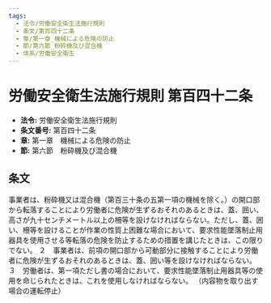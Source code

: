 ```yaml
---
tags:
  - 法令/労働安全衛生法施行規則
  - 条文/第百四十二条
  - 章/第一章_機械による危険の防止
  - 節/第六節_粉砕機及び混合機
  - 体系/労働安全衛生
---
```

# 労働安全衛生法施行規則 第百四十二条

- **法令:** 労働安全衛生法施行規則
- **条文番号:** 第百四十二条
- **章:** 第一章　機械による危険の防止
- **節:** 第六節　粉砕機及び混合機

## 条文
事業者は、粉砕機又は混合機（第百三十条の五第一項の機械を除く。）の開口部から転落することにより労働者に危険が生ずるおそれのあるときは、蓋、囲い、高さが九十センチメートル以上の柵等を設けなければならない。ただし、蓋、囲い、柵等を設けることが作業の性質上困難な場合において、要求性能墜落制止用器具を使用させる等転落の危険を防止するための措置を講じたときは、この限りでない。
２　事業者は、前項の開口部から可動部分に接触することにより労働者に危険が生ずるおそれのあるときは、蓋、囲い等を設けなければならない。
３　労働者は、第一項ただし書の場合において、要求性能墜落制止用器具等の使用を命じられたときは、これを使用しなければならない。
（内容物を取り出す場合の運転停止）

